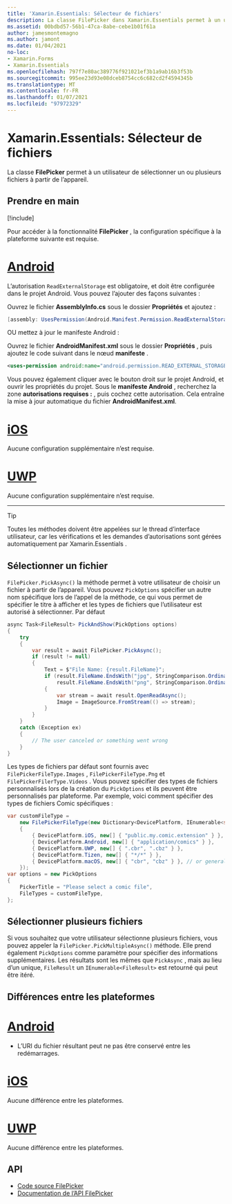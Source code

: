 ```yaml
---
title: 'Xamarin.Essentials: Sélecteur de fichiers'
description: La classe FilePicker dans Xamarin.Essentials permet à un utilisateur de sélectionner un ou plusieurs fichiers à partir de l’appareil.
ms.assetid: 00bdbd57-56b1-47ca-8abe-cebe1b01f61a
author: jamesmontemagno
ms.author: jamont
ms.date: 01/04/2021
no-loc:
- Xamarin.Forms
- Xamarin.Essentials
ms.openlocfilehash: 797f7e80ac389776f921021ef3b1a9ab16b3f53b
ms.sourcegitcommit: 995ee23d93e08dceb8754cc6c682cd2f4594345b
ms.translationtype: MT
ms.contentlocale: fr-FR
ms.lasthandoff: 01/07/2021
ms.locfileid: "97972329"
---
```

# <a name="no-locxamarinessentials-file-picker"></a>Xamarin.Essentials: Sélecteur de fichiers

La classe **FilePicker** permet à un utilisateur de sélectionner un ou plusieurs fichiers à partir de l’appareil.

## <a name="get-started"></a>Prendre en main

[!include[](~/essentials/includes/get-started.md)]

Pour accéder à la fonctionnalité **FilePicker** , la configuration spécifique à la plateforme suivante est requise.

# <a name="android"></a>[Android](#tab/android)

L’autorisation `ReadExternalStorage` est obligatoire, et doit être configurée dans le projet Android. Vous pouvez l’ajouter des façons suivantes :

Ouvrez le fichier **AssemblyInfo.cs** sous le dossier **Propriétés** et ajoutez :

```csharp
[assembly: UsesPermission(Android.Manifest.Permission.ReadExternalStorage)]
```

OU mettez à jour le manifeste Android :

Ouvrez le fichier **AndroidManifest.xml** sous le dossier **Propriétés** , puis ajoutez le code suivant dans le nœud **manifeste** .

```xml
<uses-permission android:name="android.permission.READ_EXTERNAL_STORAGE" />
```

Vous pouvez également cliquer avec le bouton droit sur le projet Android, et ouvrir les propriétés du projet. Sous le **manifeste Android** , recherchez la zone **autorisations requises :** , puis cochez cette autorisation. Cela entraîne la mise à jour automatique du fichier **AndroidManifest.xml**.

# <a name="ios"></a>[iOS](#tab/ios)

Aucune configuration supplémentaire n’est requise.

# <a name="uwp"></a>[UWP](#tab/uwp)

Aucune configuration supplémentaire n’est requise.

-----

> [!TIP]
> Toutes les méthodes doivent être appelées sur le thread d’interface utilisateur, car les vérifications et les demandes d’autorisations sont gérées automatiquement par Xamarin.Essentials .

## <a name="pick-file"></a>Sélectionner un fichier

`FilePicker.PickAsync()` la méthode permet à votre utilisateur de choisir un fichier à partir de l’appareil. Vous pouvez `PickOptions` spécifier un autre nom spécifique lors de l’appel de la méthode, ce qui vous permet de spécifier le titre à afficher et les types de fichiers que l’utilisateur est autorisé à sélectionner. Par défaut 

```csharp
async Task<FileResult> PickAndShow(PickOptions options)
{
    try
    {
        var result = await FilePicker.PickAsync();
        if (result != null)
        {
            Text = $"File Name: {result.FileName}";
            if (result.FileName.EndsWith("jpg", StringComparison.OrdinalIgnoreCase) ||
                result.FileName.EndsWith("png", StringComparison.OrdinalIgnoreCase))
            {
                var stream = await result.OpenReadAsync();
                Image = ImageSource.FromStream(() => stream);
            }
        }
    }
    catch (Exception ex)
    {
        // The user canceled or something went wrong
    }
}
```

Les types de fichiers par défaut sont fournis avec `FilePickerFileType.Images` , `FilePickerFileType.Png` et `FilePickerFilerType.Videos` . Vous pouvez spécifier des types de fichiers personnalisés lors de la création du `PickOptions` et ils peuvent être personnalisés par plateforme. Par exemple, voici comment spécifier des types de fichiers Comic spécifiques :

```csharp
var customFileType =
    new FilePickerFileType(new Dictionary<DevicePlatform, IEnumerable<string>>
    {
        { DevicePlatform.iOS, new[] { "public.my.comic.extension" } }, // or general UTType values
        { DevicePlatform.Android, new[] { "application/comics" } },
        { DevicePlatform.UWP, new[] { ".cbr", ".cbz" } },
        { DevicePlatform.Tizen, new[] { "*/*" } },
        { DevicePlatform.macOS, new[] { "cbr", "cbz" } }, // or general UTType values
    });
var options = new PickOptions
{
    PickerTitle = "Please select a comic file",
    FileTypes = customFileType,
};
```

## <a name="pick-multiple-files"></a>Sélectionner plusieurs fichiers

Si vous souhaitez que votre utilisateur sélectionne plusieurs fichiers, vous pouvez appeler la `FilePicker.PickMultipleAsync()` méthode. Elle prend également `PickOptions` comme paramètre pour spécifier des informations supplémentaires. Les résultats sont les mêmes que `PickAsync` , mais au lieu d’un unique, `FileResult` un `IEnumerable<FileResult>` est retourné qui peut être itéré.


## <a name="platform-differences"></a>Différences entre les plateformes

# <a name="android"></a>[Android](#tab/android)

- L’URI du fichier résultant peut ne pas être conservé entre les redémarrages.

# <a name="ios"></a>[iOS](#tab/ios)

Aucune différence entre les plateformes.

# <a name="uwp"></a>[UWP](#tab/uwp)

Aucune différence entre les plateformes.

## <a name="api"></a>API

- [Code source FilePicker](https://github.com/xamarin/Essentials/tree/main/Xamarin.Essentials/FilePicker)
- [Documentation de l’API FilePicker](xref:Xamarin.Essentials.FilePicker)
